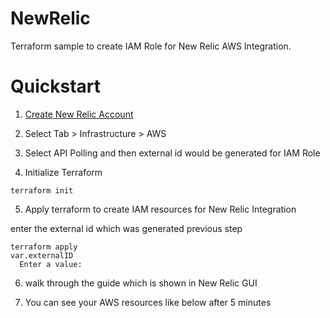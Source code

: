# NewRelic

Terraform sample to create IAM Role for New Relic AWS Integration.

# Quickstart

1. [Create New Relic Account](https://newrelic.com/signup)

2. Select Tab > Infrastructure > AWS

3. Select API Polling and then external id would be generated for IAM Role

4. Initialize Terraform

```
terraform init
```

5. Apply terraform to create IAM resources for New Relic Integration

enter the external id which was generated previous step

```
terraform apply
var.externalID
  Enter a value:
```

6. walk through the guide which is shown in New Relic GUI

7. You can see your AWS resources like below after 5 minutes

[](./images/newrelic_installed.png)
